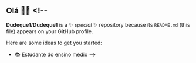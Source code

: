 ## Olá  👋😃 <!--
**Dudeque1/Dudeque1** is a ✨ _special_ ✨ repository because its `README.md` (this file) appears on your GitHub profile.

Here are some ideas to get you started:

- 📚 Estudante do ensino médio
-->

